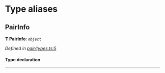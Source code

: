 

# Type aliases

<a id="pairinfo"></a>

##  PairInfo

**Ƭ PairInfo**: *`object`*

*Defined in [pair/types.ts:5](https://github.com/polkadot-js/common/blob/c0d646b/packages/keyring/src/pair/types.ts#L5)*

#### Type declaration

___

